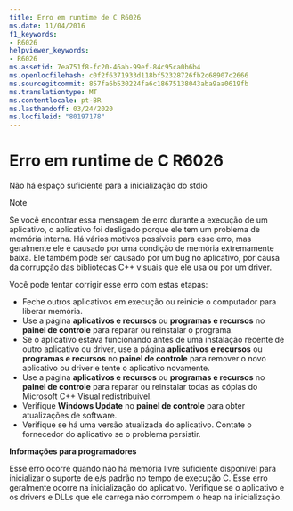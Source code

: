 ```yaml
---
title: Erro em runtime de C R6026
ms.date: 11/04/2016
f1_keywords:
- R6026
helpviewer_keywords:
- R6026
ms.assetid: 7ea751f8-fc20-46ab-99ef-84c95ca0b6b4
ms.openlocfilehash: c0f2f6371933d118bf52328726fb2c68907c2666
ms.sourcegitcommit: 857fa6b530224fa6c18675138043aba9aa0619fb
ms.translationtype: MT
ms.contentlocale: pt-BR
ms.lasthandoff: 03/24/2020
ms.locfileid: "80197178"
---
```

# <a name="c-runtime-error-r6026"></a>Erro em runtime de C R6026

Não há espaço suficiente para a inicialização do stdio

> [!NOTE]
> Se você encontrar essa mensagem de erro durante a execução de um aplicativo, o aplicativo foi desligado porque ele tem um problema de memória interna. Há vários motivos possíveis para esse erro, mas geralmente ele é causado por uma condição de memória extremamente baixa. Ele também pode ser causado por um bug no aplicativo, por causa da corrupção das bibliotecas C++ visuais que ele usa ou por um driver.
>
> Você pode tentar corrigir esse erro com estas etapas:
>
> - Feche outros aplicativos em execução ou reinicie o computador para liberar memória.
> - Use a página **aplicativos e recursos** ou **programas e recursos** no **painel de controle** para reparar ou reinstalar o programa.
> - Se o aplicativo estava funcionando antes de uma instalação recente de outro aplicativo ou driver, use a página **aplicativos e recursos** ou **programas e recursos** no **painel de controle** para remover o novo aplicativo ou driver e tente o aplicativo novamente.
> - Use a página **aplicativos e recursos** ou **programas e recursos** no **painel de controle** para reparar ou reinstalar todas as cópias do Microsoft C++ Visual redistribuível.
> - Verifique **Windows Update** no **painel de controle** para obter atualizações de software.
> - Verifique se há uma versão atualizada do aplicativo. Contate o fornecedor do aplicativo se o problema persistir.

**Informações para programadores**

Esse erro ocorre quando não há memória livre suficiente disponível para inicializar o suporte de e/s padrão no tempo de execução C. Esse erro geralmente ocorre na inicialização do aplicativo. Verifique se o aplicativo e os drivers e DLLs que ele carrega não corrompem o heap na inicialização.
